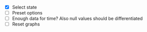 - [X] Select state
- [ ] Preset options
- [ ] Enough data for time? Also null values should be differentiated
- [ ] Reset graphs
